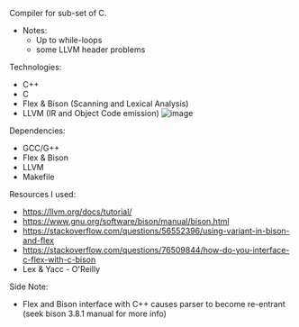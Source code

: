 Compiler for sub-set of C. 
- Notes:
  - Up to while-loops
  - some LLVM header problems
  
Technologies:
- C++
- C
- Flex & Bison (Scanning and Lexical Analysis)
- LLVM (IR and Object Code emission)
![image](https://github.com/user-attachments/assets/98d9a004-44f2-42d1-bd0d-24a4d53f3aa9)

Dependencies:
  - GCC/G++
  - Flex & Bison
  - LLVM
  - Makefile

Resources I used:
  - https://llvm.org/docs/tutorial/
  - https://www.gnu.org/software/bison/manual/bison.html
  - https://stackoverflow.com/questions/56552396/using-variant-in-bison-and-flex
  - https://stackoverflow.com/questions/76509844/how-do-you-interface-c-flex-with-c-bison
  - Lex & Yacc - O'Reilly

Side Note:
- Flex and Bison interface with C++ causes parser to become re-entrant (seek bison 3.8.1 manual for more info)
